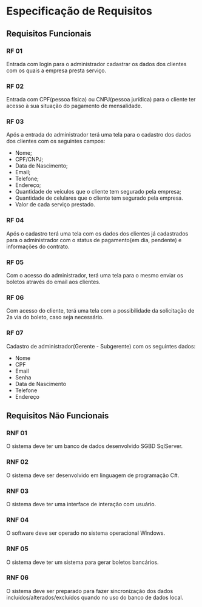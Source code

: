 # Especificação de Requisitos

## Requisitos Funcionais

### RF 01

Entrada com login para o administrador cadastrar os dados dos clientes com os quais a empresa presta serviço.

### RF 02

Entrada com CPF(pessoa física) ou CNPJ(pessoa jurídica) para o cliente ter acesso à sua situação do pagamento de mensalidade.

### RF 03

Após a entrada do administrador terá uma tela para o cadastro dos dados dos clientes com os seguintes campos:

- Nome;
- CPF/CNPJ;
- Data de Nascimento;
- Email;
- Telefone;
- Endereço;
- Quantidade de veículos que o cliente tem segurado pela empresa;
- Quantidade de celulares que o cliente tem segurado pela empresa.
- Valor de cada serviço prestado.

### RF 04

Após o cadastro terá uma tela com os dados dos clientes já cadastrados para o administrador com o status de pagamento(em dia, pendente) e informações do contrato.

### RF 05

Com o acesso do administrador, terá uma tela para o mesmo enviar os boletos através do email aos clientes.

### RF 06

Com acesso do cliente, terá uma tela com a possibilidade da solicitação de 2a via do boleto, caso seja necessário.

### RF 07

Cadastro de administrador(Gerente - Subgerente) com os seguintes dados:

- Nome
- CPF
- Email
- Senha
- Data de Nascimento
- Telefone
- Endereço

## Requisitos Não Funcionais

### RNF 01
 O sistema deve ter um banco de dados desenvolvido SGBD SqlServer.
### RNF 02
O sistema deve ser desenvolvido em linguagem de programação C#.
### RNF 03
O sistema deve ter uma interface de interação com usuário.
### RNF 04
O software deve ser operado no sistema operacional Windows.
### RNF 05
O sistema deve ter um sistema para gerar boletos bancários.
### RNF 06
O sistema deve ser preparado para fazer sincronização dos dados incluídos/alterados/excluídos quando no uso do banco de dados local.

